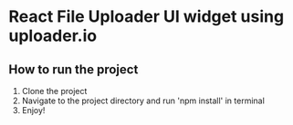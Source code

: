 # React File Uploader UI widget using uploader.io
## How to run the project

1. Clone the project
2. Navigate to the project directory and run 'npm install' in terminal
3. Enjoy!